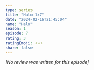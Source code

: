 ```yaml
---
type: series
title: "Halo 1x7"
date: "2024-02-16T21:45:04"
name: "Halo"
season: 1
episode: 7
rating: 3
ratingEmoji: ⭐️⭐️⭐️
share: false
---
```


_[No review was written for this episode]_
